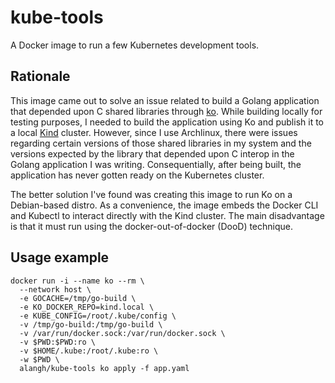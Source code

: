 # kube-tools

A Docker image to run a few Kubernetes development tools.

## Rationale

This image came out to solve an issue related to build a Golang application that depended upon C shared libraries through [ko](https://github.com/google/ko). While building locally for testing purposes, I needed to build the application using Ko and publish it to a local [Kind](https://kind.sigs.k8s.io/docs/user/quick-start) cluster. However, since I use Archlinux, there were issues regarding certain versions of those shared libraries in my system and the versions expected by the library that depended upon C interop in the Golang application I was writing. Consequentially, after being built, the application has never gotten ready on the Kubernetes cluster.

The better solution I've found was creating this image to run Ko on a Debian-based distro. As a convenience, the image embeds the Docker CLI and Kubectl to interact directly with the Kind cluster. The main disadvantage is that it must run using the docker-out-of-docker (DooD) technique.

## Usage example

```shell
docker run -i --name ko --rm \
  --network host \
  -e GOCACHE=/tmp/go-build \
  -e KO_DOCKER_REPO=kind.local \
  -e KUBE_CONFIG=/root/.kube/config \
  -v /tmp/go-build:/tmp/go-build \
  -v /var/run/docker.sock:/var/run/docker.sock \
  -v $PWD:$PWD:ro \
  -v $HOME/.kube:/root/.kube:ro \
  -w $PWD \
  alangh/kube-tools ko apply -f app.yaml
```
